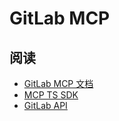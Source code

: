 # GitLab MCP

## 阅读

- [GitLab MCP 文档](https://github.com/zereight/gitlab-mcp)
- [MCP TS SDK](https://github.com/modelcontextprotocol/typescript-sdk)
- [GitLab API](https://github.com/jdalrymple/gitbeaker#readme)


